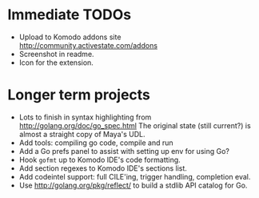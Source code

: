 # Immediate TODOs

- Upload to Komodo addons site <http://community.activestate.com/addons>
- Screenshot in readme.
- Icon for the extension.


# Longer term projects

- Lots to finish in syntax highlighting from <http://golang.org/doc/go_spec.html>
  The original state (still current?) is almost a straight copy of Maya's UDL.
- Add tools: compiling go code, compile and run
- Add a Go prefs panel to assist with setting up env for using Go?
- Hook `gofmt` up to Komodo IDE's code formatting.
- Add section regexes to Komodo IDE's sections list.
- Add codeintel support: full CILE'ing, trigger handling, completion eval.
- Use <http://golang.org/pkg/reflect/> to build a stdlib API catalog for Go.

